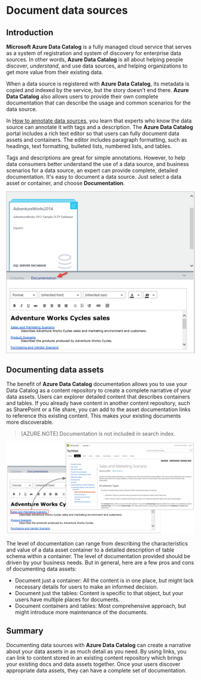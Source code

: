 <properties
	pageTitle="How to document data sources | Microsoft Azure"
	description="How-to article highlighting how to document data assets in Azure Data Catalog."
	services="data-catalog"
	documentationCenter=""
	authors="spelluru"
	manager="NA"
	editor=""
	tags=""/>
<tags
	ms.service="data-catalog"
	ms.devlang="NA"
	ms.topic="article"
	ms.tgt_pltfrm="NA"
	ms.workload="data-catalog"
	ms.date="04/07/2016"
	ms.author="spelluru"/>

# Document data sources

## Introduction

**Microsoft Azure Data Catalog** is a fully managed cloud service that serves as a system of registration and system of discovery for enterprise data sources. In other words, **Azure Data Catalog** is all about helping people discover, *understand*, and use data sources, and helping organizations to get more value from their existing data.

When a data source is registered with **Azure Data Catalog**, its metadata is copied and indexed by the service, but the story doesn’t end there. **Azure Data Catalog** also allows users to provide their own complete documentation that can describe the usage and common scenarios for the data source.

In [How to annotate data sources](data-catalog-how-to-annotate.md), you learn that experts who know the data source can annotate it with tags and a description. The **Azure Data Catalog** portal includes a rich text editor so that users can fully document data assets and containers. The editor includes paragraph formatting, such as headings, text formatting, bulleted lists, numbered lists, and tables.

Tags and descriptions are great for simple annotations. However, to help data consumers better understand the use of a data source, and business scenarios for a data source, an expert can provide complete, detailed documentation. It's easy to document a data source. Just select a data asset or container, and choose **Documentation**.

![](media\data-catalog-documentation\data-catalog-documentation.png)

## Documenting data assets

The benefit of **Azure Data Catalog** documentation allows you to use your Data Catalog as a content repository to create a complete narrative of your data assets. Users can explorer detailed content that describes containers and tables. If you already have content in another content repository, such as SharePoint or a file share, you can add to the asset documentation links to reference this existing content. This makes your existing documents more discoverable.

> [AZURE.NOTE] Documentation is not included in search index.

![](media\data-catalog-documentation\data-catalog-documentation2.png)

The level of documentation can range from describing the characteristics and value of a data asset container to a detailed description of table schema within a container. The level of documentation provided should be driven by your business needs. But in general, here are a few pros and cons of documenting data assets:

-	Document just a container: All the content is in one place, but might lack necessary details for users to make an informed decision.
-	Document just the tables: Content is specific to that object, but your users have multiple places for documents.
-	Document containers and tables: Most comprehensive approach, but might introduce more maintenance of the documents.

## Summary

Documenting data sources with **Azure Data Catalog** can create a narrative about your data assets in as much detail as you need.  By using links, you can link to content stored in an existing content repository which brings your existing docs and data assets together. Once your users discover appropriate data assets, they can have a complete set of documentation.
